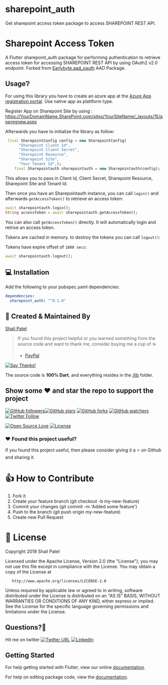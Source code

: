 # sharepoint_auth

Get sharepoint access token package to access SHAREPOINT REST API.

# Sharepoint Access Token

A Flutter sharepoint_auth package for performing authentication to retrieve access token for accessing SHAREPOINT REST API by using OAuth2 v2.0 endpoint. Forked from [Earlybyte.aad_oauth](https://github.com/Earlybyte/aad_oauth) AAD Package.

## Usage❔

For using this library you have to create an azure app at the [Azure App registration portal](https://apps.dev.microsoft.com/). Use native app as plattform type.

Register App on Sharepoint Site by using : https://YourDomainName.SharePoint.com/sites/YourSiteName/_layouts/15/appregnew.aspx

Afterwards you have to initialize the library as follow:

```dart
 final SharepointConfig config = new SharepointConfig(
      "Sharepoint Client Id",
      "Sharepoint Client Secret",
      "Sharepoint Resource",
      "Sharepoint Site",
      "Your Tenant Id",);
    final Sharepointauth sharepointauth = new Sharepointauth(config);
```

This allows you to pass in Client Id, Client Secret, Sharepoint Resource, Sharepoint Site and Tenant Id.

Then once you have an Sharepointauth instance, you can call `login()` and afterwards `getAccessToken()` to retrieve an access token:

```dart
await sharepointauth.login();
String accessToken = await sharepointauth.getAccessToken();
```

You can also call `getAccessToken()` directly. It will automatically login and retrive an access token.

Tokens are cached in memory. to destroy the tokens you can call `logout()`:

Tokens have expire offset of `1800 secs`:

```dart
await sharepointauth.logout();
```

## 💻 Installation

Add the following to your pubspec.yaml dependencies:

```yaml
dependencies:
  sharepoint_auth: "^0.1.0"
```

## 👨 Created & Maintained By

[Shail Patel](https://github.com/luv4ever2shail)

> If you found this project helpful or you learned something from the source code and want to thank me, consider buying me a cup of :coffee:
>
> - [PayPal](https://www.paypal.me/luv4ever2shail/)

[![Say Thanks!](https://img.shields.io/badge/Say%20Thanks-!-1EAEDB.svg)](https://saythanks.io/to/luv4ever2shail)

The source code is **100% Dart**, and everything resides in the [/lib](https://github.com/luv4ever2shail/sharepoint_auth/tree/master/lib) folder.

## Show some :heart: and star the repo to support the project

[![GitHub followers](https://img.shields.io/github/followers/luv4ever2shail.svg?style=social&label=Follow)](https://github.com/luv4ever2shail)[![GitHub stars](https://img.shields.io/github/stars/luv4ever2shail/sharepoint_auth.svg?style=social&label=Star)](https://github.com/luv4ever2shail/sharepoint_auth) [![GitHub forks](https://img.shields.io/github/forks/luv4ever2shail/sharepoint_auth.svg?style=social&label=Fork)](https://github.com/luv4ever2shail/sharepoint_auth/fork) [![GitHub watchers](https://img.shields.io/github/watchers/luv4ever2shail/sharepoint_auth.svg?style=social&label=Watch)](https://github.com/luv4ever2shail/sharepoint_auth)
[![Twitter Follow](https://img.shields.io/twitter/follow/luv4ever2shail.svg?style=social)](https://twitter.com/luv4ever2shail)

[![Open Source Love](https://badges.frapsoft.com/os/v1/open-source.svg?v=102)](https://opensource.org/licenses/Apache-2.0) [![License](https://img.shields.io/badge/license-Apache%202.0-blue.svg)](https://github.com/luv4ever2shail/sharepoint_auth/blob/master/LICENSE)

### :heart: Found this project useful?

If you found this project useful, then please consider giving it a :star: on Github and sharing it.

# 👍 How to Contribute

1. Fork it
2. Create your feature branch (git checkout -b my-new-feature)
3. Commit your changes (git commit -m 'Added some feature')
4. Push to the branch (git push origin my-new-feature)
5. Create new Pull Request

# 📃 License

Copyright 2019 Shail Patel

Licensed under the Apache License, Version 2.0 (the "License");
you may not use this file except in compliance with the License.
You may obtain a copy of the License at

       http://www.apache.org/licenses/LICENSE-2.0

Unless required by applicable law or agreed to in writing, software
distributed under the License is distributed on an "AS IS" BASIS,
WITHOUT WARRANTIES OR CONDITIONS OF ANY KIND, either express or implied.
See the License for the specific language governing permissions and
limitations under the License.

## Questions?🤔

Hit me on twitter [![Twitter URL](https://img.shields.io/twitter/follow/luv4ever2shail.svg?style=social)](https://twitter.com/luv4ever2shail)
[![LinkedIn](https://img.shields.io/badge/LinkedIn-ShailPatel-blue.svg)](https://www.linkedin.com/in/shailkumarpatel/)

## Getting Started

For help getting started with Flutter, view our online [documentation](https://flutter.dev/).

For help on editing package code, view the [documentation](https://flutter.dev/developing-packages/).
